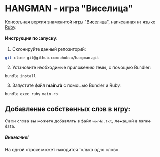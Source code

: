 # HANGMAN - игра "Виселица"
Консольная версия знаменитой игры ["Виселица"](https://ru.wikipedia.org/wiki/Виселица_(игра)), написанная на языке [Ruby](https://ru.wikipedia.org/wiki/Ruby).

#### Инструкция по запуску:
1. Склонируйте данный репозиторий:
```bash
git clone git@github.com:phobco/hangman.git
```
2. Установите необходимые приложению гемы, с помощью Bundler:
```
bundle install
```
3. Запустите файл **main.rb** с помощью Bundler и Ruby:
```bash
bundle exec ruby main.rb
```
## Добавление собственных слов в игру:
Свои слова вы можете добавлять в файл `words.txt`, лежаший в папке `data`.

##### Внимание!
На одной строке может находится только одно слово.
